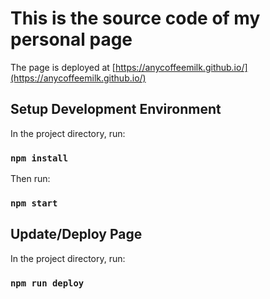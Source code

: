 # This is the source code of my personal page

The page is deployed at [https://anycoffeemilk.github.io/](https://anycoffeemilk.github.io/)

## Setup Development Environment

In the project directory, run:

### `npm install`

Then run:

### `npm start`


## Update/Deploy Page

In the project directory, run:

### `npm run deploy`
